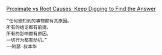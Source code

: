 
[Proximate vs Root Causes: Keep Digging to Find the Answer](https://fs.blog/proximate-vs-root-causes/) 

```ad-info
“任何感知到的事物都有其原因。 
所有的结论都有前提。  
所有的影响都有原因。  
一切行为都有动机。”  
——阿瑟·叔本华
```


























